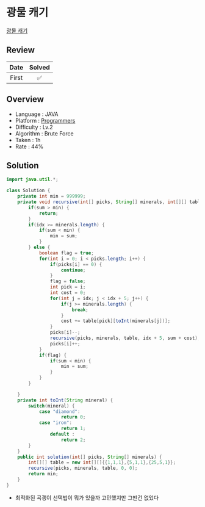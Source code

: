 # 광물 캐기

[광물 캐기](https://school.programmers.co.kr/learn/courses/30/lessons/172927)

## Review

| Date  | Solved |
| :---: | :----: |
| First |   ✅   |

## Overview

- Language : JAVA
- Platform : [Programmers](https://school.programmers.co.kr/learn/challenges)
- Difficulty : Lv.2
- Algorithm : Brute Force
- Taken : 1h
- Rate : 44%

## Solution

```JAVA
import java.util.*;

class Solution {
    private int min = 999999;
    private void recursive(int[] picks, String[] minerals, int[][] table, int idx, int sum) {
        if(sum > min) {
            return;
        }
        if(idx >= minerals.length) {
            if(sum < min) {
                min = sum;
            }
        } else {
            boolean flag = true;
            for(int i = 0; i < picks.length; i++) {
                if(picks[i] == 0) {
                    continue;
                }
                flag = false;
                int pick = i;
                int cost = 0;
                for(int j = idx; j < idx + 5; j++) {
                    if(j >= minerals.length) {
                        break;
                    }
                    cost += table[pick][toInt(minerals[j])];
                }
                picks[i]--;
                recursive(picks, minerals, table, idx + 5, sum + cost);
                picks[i]++;
            }
            if(flag) {
                if(sum < min) {
                    min = sum;
                }
            }
        }

    }
    private int toInt(String mineral) {
        switch(mineral) {
            case "diamond":
                    return 0;
            case "iron":
                    return 1;
                default :
                    return 2;
        }
    }
    public int solution(int[] picks, String[] minerals) {
        int[][] table = new int[][]{{1,1,1},{5,1,1},{25,5,1}};
        recursive(picks, minerals, table, 0, 0);
        return min;
    }
}
```

- 최적화된 곡괭이 선택법이 뭐가 있을까 고민했지만 그딴건 없었다
